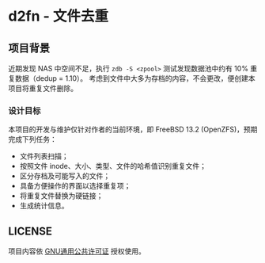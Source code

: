 # d2fn - 文件去重

## 项目背景

近期发现 NAS 中空间不足，执行 `zdb -S <zpool>` 测试发现数据池中约有 10% 重复数据（dedup = 1.10）。
考虑到文件中大多为存档的内容，不会更改，便创建本项目将重复文件删除。

### 设计目标

本项目的开发与维护仅针对作者的当前环境，即 FreeBSD 13.2 (OpenZFS)，预期完成下列任务：

 - 文件列表扫描；
 - 按照文件 inode、大小、类型、文件的哈希值识别重复文件；
 - 区分存档及可能写入的文件；
 - 具备方便操作的界面以选择重复项；
 - 将重复文件替换为硬链接；
 - 生成统计信息。

## LICENSE

项目内容依 [GNU通用公共许可证](LICENSE) 授权使用。